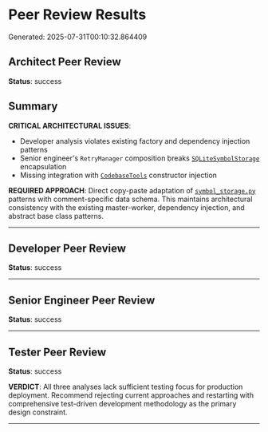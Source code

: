 # Peer Review Results

Generated: 2025-07-31T00:10:32.864409

## Architect Peer Review

**Status**: success

## Summary

**CRITICAL ARCHITECTURAL ISSUES**:
- Developer analysis violates existing factory and dependency injection patterns
- Senior engineer's `RetryManager` composition breaks [`SQLiteSymbolStorage`](file:///Users/mstriebeck/Code/github-agent/symbol_storage.py) encapsulation
- Missing integration with [`CodebaseTools`](file:///Users/mstriebeck/Code/github-agent/codebase_tools.py) constructor injection

**REQUIRED APPROACH**: Direct copy-paste adaptation of [`symbol_storage.py`](file:///Users/mstriebeck/Code/github-agent/symbol_storage.py) patterns with comment-specific data schema. This maintains architectural consistency with the existing master-worker, dependency injection, and abstract base class patterns.

---

## Developer Peer Review

**Status**: success



---

## Senior Engineer Peer Review

**Status**: success



---

## Tester Peer Review

**Status**: success

**VERDICT**: All three analyses lack sufficient testing focus for production deployment. Recommend rejecting current approaches and restarting with comprehensive test-driven development methodology as the primary design constraint.

---

